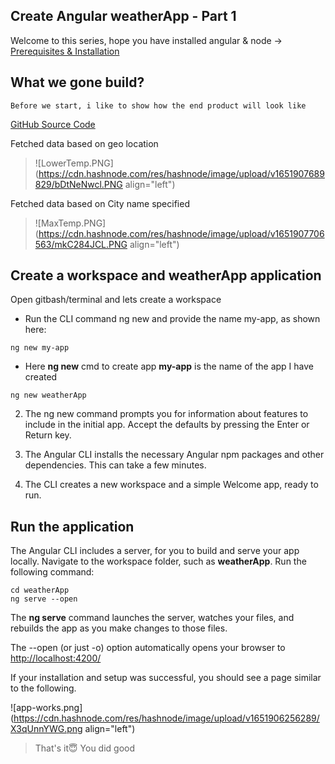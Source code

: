 ## Create Angular weatherApp - Part 1

Welcome to this series, hope you have installed angular & node -> [Prerequisites & Installation](https://shijoshaji.hashnode.dev/prerequisites)


## What we gone build?
`Before we start, i like to show how the end product will look like`

[GitHub Source Code](https://github.com/shijoshaji/weatherApp)

Fetched data based on geo location 
> ![LowerTemp.PNG](https://cdn.hashnode.com/res/hashnode/image/upload/v1651907689829/bDtNeNwcl.PNG align="left")


Fetched data based on City name specified 
> ![MaxTemp.PNG](https://cdn.hashnode.com/res/hashnode/image/upload/v1651907706563/mkC284JCL.PNG align="left")

## Create a workspace and weatherApp application
Open gitbash/terminal and lets create a workspace


- Run the CLI command ng new and provide the name my-app, as shown here:
```
ng new my-app
```


- Here **ng new** cmd to create app **my-app** is the name of the app
 I have created 
```
ng new weatherApp
``` 

2. The ng new command prompts you for information about features to include in the initial app. Accept the defaults by pressing the Enter or Return key.

3. The Angular CLI installs the necessary Angular npm packages and other dependencies. This can take a few minutes.

4. The CLI creates a new workspace and a simple Welcome app, ready to run.

## Run the application
The Angular CLI includes a server, for you to build and serve your app locally.
Navigate to the workspace folder, such as **weatherApp**.
Run the following command:
```
cd weatherApp
ng serve --open
```

The **ng serve** command launches the server, watches your files, and rebuilds the app as you make changes to those files.

The --open (or just -o) option automatically opens your browser to [http://localhost:4200/](http://localhost:4200/)

If your installation and setup was successful, you should see a page similar to the following.

![app-works.png](https://cdn.hashnode.com/res/hashnode/image/upload/v1651906256289/X3qUnnYWG.png align="left")

> That's it😇 You did good
